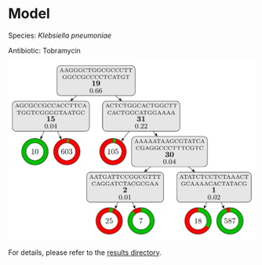 
# Model

Species: *Klebsiella pneumoniae*

Antibiotic: Tobramycin

<a href="./model.pdf"><img src="./model.png" /></a>

For details, please refer to the [results directory](../../../../../results/cart_b/klebsiella%20pneumoniae/tobramycin/repeat_0/).

